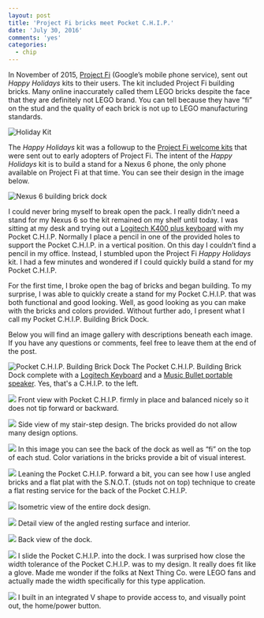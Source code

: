 ```yaml
---
layout: post
title: 'Project Fi bricks meet Pocket C.H.I.P.'
date: 'July 30, 2016'
comments: 'yes'
categories:
  - chip
---
```


In November of 2015, [Project Fi][1] (Google’s mobile phone service), sent out *Happy Holidays* kits to their users. The kit included Project Fi building bricks. Many online inaccurately called them LEGO bricks despite the face that they are definitely not LEGO brand. You can tell because they have “fi” on the stud and the quality of each brick is not up to LEGO manufacturing standards.

![][image-1]

The *Happy Holidays* kit was a followup to the [Project Fi welcome kits][2] that were sent out to early adopters of Project Fi. The intent of the *Happy Holidays* kit is to build a stand for a Nexus 6 phone, the only phone available on Project Fi at that time. You can see their design in the image below.

![][image-2]

I could never bring myself to break open the pack. I really didn’t need a stand for my Nexus 6 so the kit remained on my shelf until today. I was sitting at my desk and trying out a [Logitech K400 plus keyboard][3] with my Pocket C.H.I.P. Normally I place a pencil in one of the provided holes to support the Pocket C.H.I.P. in a vertical position. On this day I couldn’t find a pencil in my office. Instead, I stumbled upon the Project Fi *Happy Holidays* kit. I had a few minutes and wondered if I could quickly build a stand for my Pocket C.H.I.P. 

For the first time, I broke open the bag of bricks and began building. To my surprise, I was able to quickly create a stand for my Pocket C.H.I.P. that was both functional and good looking. Well, as good looking as you can make with the bricks and colors provided. Without further ado, I present what I call my Pocket C.H.I.P. Building Brick Dock.

Below you will find an image gallery with descriptions beneath each image. If you have any questions or comments, feel free to leave them at the end of the post.

![][image-3]
The Pocket C.H.I.P. Building Brick Dock complete with a [Logitech Keyboard][4] and a [Music Bullet portable speaker][5]. Yes, that's a C.H.I.P. to the left.

![][image-4]
Front view with Pocket C.H.I.P. firmly in place and balanced nicely so it does not tip forward or backward.

![][image-5]
Side view of my stair-step design. The bricks provided do not allow many design options.

![][image-6]
In this image you can see the back of the dock as well as “fi” on the top of each stud. Color variations in the bricks provide a bit of visual interest.

![][image-7]
Leaning the Pocket C.H.I.P. forward a bit, you can see how I use angled bricks and a flat plat with the S.N.O.T. (studs not on top) technique to create a flat resting service for the back of the Pocket C.H.I.P.

![][image-8]
Isometric view of the entire dock design.

![][image-9]
Detail view of the angled resting surface and interior.

![][image-10]
Back view of the dock.

![][image-11]
I slide the Pocket C.H.I.P. into the dock. I was surprised how close the width tolerance of the Pocket C.H.I.P. was to my design. It really does fit like a glove. Made me wonder if the folks at Next Thing Co. were LEGO fans and actually made the width specifically for this type application.

![][image-12]
I built in an integrated V shape to provide access to, and visually point out, the home/power button.

[1]:	http://fi.google.com
[2]:	http://www.stevencombs.com/android/2015/06/27/google-fi-welcome-pack.html
[3]:	http://amzn.to/2alx7Y5
[4]:	http://amzn.to/2alx7Y5
[5]:	http://amzn.to/2acE2Dv

[image-1]:	https://lh3.googleusercontent.com/LbXLSBhXj9TR6W_MEZIKELlZ8x44IvV5TyJpOaxu6ZJp8R3DhFnqgbs_FKfKOX1O_2GseyhFyUu1RM2msSjGwjTSdKsXtKPGuOfzl7u2zfpofe6zmVgfJqSvLSjTGDXwW5YCc10UpL2GPLK3Iv5pveeXTcXevE_TIxdmZ_g9aRlSd4_TIUNvIpNcTNU2Viakvb0TiB1tPVpSV1fekgooqz9MJ3b4HsWo6oQTs1sA5Vlqb5bQ73q5t5YPLfA1B5yoDuhL6VGdZItq5SlNl4cFDAw4r2HCXDsiWsRWRy8K8uLDuOkf0uldZB37WhUwm2HDSiwj9BOicCctinbQp_Bo6FlRe7ADK2mxXtPYLpcYFzhyLPmxXBRPRylNxoFjoa9KCT2VZhcdgOthzvt89iMv3YHGBbar70ItAxOGYzB4ikXGPb8xstYiYDdiabVNLrswwPy_-81KDtP2GnzYpQydNlkQ6gcyt_dlvuw7yS0o5KniCc_Q0JKbbu9pyc6Nq9axe22rPAMknn811xNNZxVydOAizgMkvnDvfXKSElcr5IeLA9ZWyx_TqMjbqnNBDjvQgfs0Zjno6G4BK8BBcs_tVZlhAdtN5i_3=w1759-h1333-no "Holiday Kit"
[image-2]:	https://lh3.googleusercontent.com/wRWIC6Xan2wr1v3Y6ypgcWqAiAmU4lBUClC-JwAqfJZ0Xz0BrfsZP7V4igEBZTH7viePuFhDEi38PecI0ztHG87-UP2dgVOi9flYrhq4MflA8mUP8iyYS7bpwWvXHDZG21mfse0g5fQ7wmLMYBhtbYUMu6LTiECyi0eFLEil4xHBUbayFzfxT8_76ZmNpNlASTqM1PtmdzJ_6xl9kjtQCR7mL3t_keJCZtAPileMSobIhFfBWuB19KYwxP0IH9hhP5cW9pNrqxQgbpmKjCqLuGicynfceE63IC72ogjvmQRbefFYYRcw0lPvoYUY-2EW_PSEOxYKOjiU0GFUzXP_kLQ6kdBQFZzUz4XDiyPhmWhBq-_89H0oqh3c8Omm2C32aXckVE9udlrIYCmAkwQogsipLbk6QuwfByUk0nlpAYSjLEABgZcodOYR0IP3Z_VSeNWFxjKg9awbj-j9BmaZWsM1zwWfPhfPVaB4MyPk0kA-CKSZ8CpP3Hh6PdIaO9cVkE3uFO_wKGCW8AufQOXIaTQMN_RCZm1PVIq1oKzWyV_x5Y3U4T_fxpMfTZu7PAZ_Fk9mihAdVX7WBeb6oitbqIMo_Txzg4Iz=s1333-no "Nexus 6 building brick dock"
[image-3]:	https://lh3.googleusercontent.com/CMW5KoRoC7oK5Sf1AxUcuoKnruMoJffJZblBm9x5k9rDoGnDNhNJvdcfjbrn_ZvCpNwmDnEScvqT5lGnIdffQYQl-bEU08POKiZruFNNNK5g0GHfb2dAt8yD6VyTBKbG7PRkCjZk3aabD765GLiMj1ndZVpfxAGJdh19xmdW56j6SwdmI4AUdUXiBRHfxbtVuWYZeXG8YPvBDY3jYgNmbXXTls6WpPoezNY49yfoQNMLr2lhJ81Jp7A6nRh0p10OWoJv9vVRFiRjYNNHtK_AQJkeGAsvQp4RyekXxt3j-ELvfnaHaMwdf9ai8T9uIgJzAZ65P3i6MkiPDTED01RI2gxjeQ76Jz_3Gj6EAYKorSaIidk-i03mtsMEGpw-kqM9SbK-9vo0MZglqs3AXLvRrfPt9MFuptjPEp25bTCnqPDSvZkN8uD-86vuDLTwTV2-U0DUVo49OSOTg8Lki8VVtcuFy16f4LOLgbSMh0mWw8-b-sRA3k2MUG4vXpSHKTSlqpg6uHc_ZDi4vCJq7XeZ4ViMsF3fwK1tilwmjonc8CS0iyVWYseaM0lTHlyJdfM-AEDU2kg6vl-RUgxB_4ecCjveKzj0nqdN=w1778-h1333-no "Pocket C.H.I.P. Building Brick Dock"
[image-4]:	https://lh3.googleusercontent.com/DD6GKCZQpbcZmIcr_rtQRcLDOXJ1FcpZ9Npk8WSN76wAKJ7u5xaZl3C_a-dyD7vYuYN0-Fcl9yW-02DGuu3BNvUsABGf0NCwrWdb735dBy82vnU26cHOntion-F8vlVg8c53pD1dxOgMJoF4usVaqrU1NHutyFNifOnBhixK7K789tcF1M_VCkgGrmit_Jb0kjOe5X7-0Y5cDk7sBxoMQk1zZT9G9GPcls8lDwMkgUz_bNec2nMqU4EhX8pFor0_lsDk2QmT1pD5nSd5Bf4e_TYK8qC4jcaeRAzoD5wXH6p5ODAMBanoV2-y24AcMiikQKalDH50TvcdqhJn7jve7QMjvjCX9VSc4vzLlpJQcFhgnQfC7J7zlOcKf4pHjDXSSwhflKQnhk0gz3jHuZH8iZ4F9T1RJmOt_5cAB_Cm2a76XVsUJhBM1DrEXjpcJohjp131Yb94hgDY7Ed1fJ0NstNkwa1bbcLLbWoKhYghut8ktwHJ0SZWqW-sX8OIyFy6t0FpYpy2fAyWwY9MFxhlocWY0hZwjaT1V8O6m_zjQaBjXYV99m2qLYB4jLEQdVVkfLot7CKhep7gjYE_AFJV66eW__wjZnAf=w1778-h1333-no
[image-5]:	https://lh3.googleusercontent.com/d-B61_9PwDgBeNB2omu9X-E6UuyqnCSsnXbw-RdPD4M8p7QKYMGIyTj233FwHXdI8FmE5L-0-2RHshgpcaLzBPMWnEiEok05aLhqu917XWYvpxiIuHrVl2o_gXCt9Qi26ZlSaSTuj1OzThCYGdbCgSaf_EAH_HcE6OLABzEmCgt3vG-d9Y4L_CvC_OS2C2gkC8RP_ui__typ-DORA5qjgJa-O0e_bMfT4T-ShK97VPnlGv0X9moRhH2ZBCrpoa6dzfiLPeFID0Ag5cpvViRw7tzOTpI-C3N0kaujMh-_ocwmQqdWPcl8G0huo23w7JOwaKKf3e4ex0vt2SzcogOY42z7fp_jGdRe6EWGksXbkwimGhi7sicWpCJ5u0Yd6V8JrWSi6Bdge1u1xOta0KF7QlD1ErNAbFbF4E29ZNmUe_ZAkwJEW8QUVWVR4ZfflQokmLI32xgaewkaNzZWbexQ8LSvNOq1ew_4UILAsdf_9Two_Zlc5FdAhIgkskZvcUDBDTBgV6iTC5rPKu-wNzzcgEpOpydFMNiKDLKcvX4tmIweYDHFtj5Md3Yx8qmHpCXJwIirMd_DHM3g7DQ6W3DnVEghKHHyM3CH=w1778-h1333-no
[image-6]:	https://lh3.googleusercontent.com/vbR4lPRk9f5t4herigLu2wENVG2EMHR7BJXu3UhcC2g4BW0DWw7oCHwBMAdp5DkRktb8EL8T00ztyoL08PBa_rivWlC0zB_G9CcUnw6Ab128K1QkboVOk5RKMwnzodeCoYFj5z00S7huraOVRQXVCHsvhjOE66pjBmRnTg-rZn3Hpsd10bOktbHgcG6LhlapvYsBBJywkhC8wkF26CBi_5ViUGquibT2VdsYccMbaTjrBloWMFQbFaTgMsH3KLUqSeP05Tzdtipgh9GLBBSbCkIKRVF1xuZi-B7hCMpkFeVkPfXTwTSzwNW6Z6EzCactkZIoH44F40BhfwwG-tkqFX4YUrDmJY45zbnhNed2xvwyRbNXvfKZeLWUePLkkI069jrRJuFifDQ1KnxKf6TJW5iJxdTyPvFIAdsmXklyRduuMy8HqzeHaWqgUZFtiNcJnfCbEFPL05vetgraSS5yEVc40po6y1vAenz6z72yh_dz5kwVaQ5mkBBtZtO36LvmQTclF3RqNqbwg5_3Nm1FcozdnUh2GG-B1XnTkru0q3mmTYjkTqjRrq-p5mf87OxRa_XHgqCOJc-3govycfNH_VKXy7fzRxBH=w1778-h1333-no
[image-7]:	https://lh3.googleusercontent.com/WEzPZrHGJ_NZh-qVZaHpgW0H1ra_I4bfCPY0mqZxvwv_mSaWyf3BbH3WrHqGCftCDQkl_h6IoG7UmeozqJWaNHFz0PGdS_v4wv-dz7rKSM95c5H1v_p0_mUq5Q_ubDccCMNcqcF1rMmmfRt7Ai8JdNIhAr6xWQFRjsLsDTHxnmFArauBOMk4ScJa_H10S6kaRBJXsTGcacm4BeOvCrDREkBkAjVokNKutRCZX0DqsqN3Zrgps7hswy9SeXcOksNfvVsW6V-qnEjIkXPoIuzgiTXYdx-MvnIGA7uNtuSJqyyC1_yS4Zc_khvFss4fY2hcGaI4vaquofz7jTsWskRL4YbC6CS0WuNFv-8LOwEo-16BH68uiJVjcF_8krOBsJIC5sY-sFHg7nZ5FoQivQGrXTvBqRCkM99XNSz5Q5-lox2ZJsurkLJ0VS7Yht_iCBu9sk04-NMZifCKoTKNP04x_xKcfpI7SvthUmlLJerHkI-kU_sPtdsLQc5jHkmgG6l_9jLAnR-lCZKu9qLD_S5tf7jfAPnFE8vYV5ooig05TCk5tw93kp8TUoXTmTXk3UWryr2TELj5qJ4ebEBfdr570KMxKjtIa4aF=w1778-h1333-no
[image-8]:	https://lh3.googleusercontent.com/L4OHQ2NpU5l76QIGW6vPsY82KF7SL-PnFjhH_ggLL70-_XRqZwfTyr-dvIib9MR0HXjXMYnmEPDJbSy2wCRwzrvfIxTFelOv_IiSfRqQ4sNmR9jQf-fxFQp77E6M9UTQnZ79Xa54KFcNnnyBsjD5cJrxqCqvJ2rEY60IKcmjzeB57gx-1AVaFGkwo9xPPgu7HoflkJKXvWozmGdcowvZDBqhTnPv0TcPyXNGipJgSWIQVNNR5WjCmu0tHza1A7s9aOG77t50Bwh_xyZYnPHmAanrG_9vi_9Xf7c6oe72xmNPmbP61tNz-ACV4gbx026IwaWN_LbW_ZV29R77ts124lz8Wn4rNJqXphTAUkK5C-0qp9zAqQsQgylTL_n_LoxLAw4lwLRYObC_jMbQy6Srgxuk7xW1DNJC1RK9UZvWaxQfjZgCGkCxlkrkY6JmdhQwUp6-q2rJcR_kx3tC9dpTlMd-YYT_VLWiCaF4XmMTcC-VqQHxMmayQ21UxEdQ8fNUGcyQjKVKZClizJRoUxQa4SJtFWQcowGOjP4zWzzBtl8BqA34zkB00V9UqFJVUZypxZfRD9BkZZ-DAdPb63mwFpVhCWXDS0mn=w1778-h1333-no
[image-9]:	https://lh3.googleusercontent.com/nCXTjMptOJIv-I_eRWPP1x0nmkJnOaFPOpSU6JyNkbGx-afkj9FvyPm1Gg2GaQF-9TGW2mMeeOFBM9iKqPYRruhQesvtreLlzLgkKkbHA2GS-p3zRtsA98Bd22IUJvmc7FmVqHPNNWuCoFS4hWsuHT8yO4OdTQEeZrfULzqZ1tu2glYvN9Hj1KwwjYnfHWyIDxYslibKOQK52cAnwm8x4spqtR26OAE9KU1UK8GjQpVuROdgpyVSQ0fqIZpyGtWh_AMnTXuKI9oZTMAxG0NRQFhtGIijyGFC1WobD8JRt_BIEk3sJSfkPAJ9h59Xh4CfthC4iDd91RRS2HEZwRXzgMLDHpk58KBHS4tM-vsgZSPWu2tBlJasQL6tsylX4hn7bI1r8sGdK5a0hGV0v3S-TUHsIVnS9lwm82u1cDkwaMg3QjZ7eTbiHP_LUt8yfaPcymAtXULsS3kLQ5MmGTGsk_qbsFjtLMVAt0PnHdJzDGFM2LLP7vNUGaQ0lIIOmoWxoOf_ZjI2S4uMKkXGwgEjvq15KBcW18myBINJ_a2iN0Cfa2_pJotitZit1hO90zHXUwJ8Zq6jX_RgpQh4zrTnq0wstrKIMDv1=w1778-h1333-no
[image-10]:	https://lh3.googleusercontent.com/_5-e5EMEhMC6LvB9inRaVZwX52nlKILJigUGm5Or9rrdG-4EiZaNsri2siWCNRMaJ_dLQpfu2qtYZavBGQo3J_AKhnD23TnOvrJMVjGPlud2H6hGx6q9Lnd965VhNR2BfKdtucUK9mKpCf14OJ3lIkP6nCcmCWdn3wMQ3twxdK_OtxGx9FG89xIBbGe-N2TQHKrAhO20WhtEeR8bZw_xjzoIi9nyOAgucpeHnG8XzZqaP4HxHlaD6ohvMpgPTcBN9S-rVahpF_lBWpFf4yeV_S1IpgTi7yU4Olu-Fcne9ccWVGAwIOsygXkqbmK9d14wH3H5iDPGFMi_HHqSpSglEj_G64kO9osWk1vvlXlcZowQ7cYWna7p1DMT-x1eOwAjZxVJic5xzUUQYvcjyneRYzGzy3gEpDknetSEKAO__ztG98pQMhcqJ-6fEzAk5juHxXoUghQDHYjqVMiM2uDc_Zr9njcfkQfnWB3jkqSQb5Q_14Kzx44JcwesVXUYkAB1pEi6IP-o-vK7TQnNBnzYtV2mEbkemcH_6VcptCty1SuOgHrKNLcUDpkzU3NfzFKq_BGc0aGGaKRiLPdsg1VgIU9HfUN5d4LC=w1778-h1333-no
[image-11]:	https://lh3.googleusercontent.com/9o272wRpEpxy34IXc8kJHZVMa-bhGMO68hzCd_zir5CsH5FGv0VHWZoR39oOHBz-24I_7rzHlks4zcETrxGJSt9sl_B8SJYB_A3D2XNwCtSrZwf67XmlBaBtJ9SBKi6GUOJtMe2mXUvdOeU24tFETcJh0r6fwG5t1sPiEWtbZpRbBaWhVAcqhhGGHD0H3T8SiV0sGlq_SvJZgSY0lAUSq3DOITtaiZgqQIabWthjzGytrc64Y_pqUIkflSh4MtHCZQCogyRKXYrRDxoW0ZXkdGsYzvN6S0NvX0ijv_YnDEBhHBSOtErajFD62U3YW1CV-aLd9iTHAId_9iDYpdu9VnghCQOX_XyQmJOPXI54We7BQW7-DBsMrzkQ2DKQFZz5Xu8iy1D_ZXaiD6utd2SIGuh_cQx8QVdaenkW5HWagjQ639RXoCJZ2t8x-g_ChAOL948N4R146aUZeMkpnk2W4eBeuYleQlCFMRnJz6OPwElEekuInwhXycQmSXRp_TgyJveJOsu8YHnftm7KjA29h25xAOsU8QqwZME0KC0vLxoaSrgBpzq57Fw8PQg5AldHcesE4wQZ07zH-b1iPvcz_kC1srM88qxd=w1778-h1333-no
[image-12]: https://lh3.googleusercontent.com/zuTtZrya11s_cPHMqC06oWlTFh7zs-twaa0RE60jMiS-cZhvHP-OW2YJErdM4XWdEP2hHApDy4QMwf9ljHh0Aqq6iHBc5iQwKpN9c6uAbexQfi2go0igRdYIQmwz1vob19g67GXPoggM7RFRLJpOu7tDfToK-p3OBV5NOysVkedJqZJXvvopvxi0YUCXxNCBDXX98fEyLpme4lj6yPZx7yfwQTJM4jSvSBi4l1A2Ibev7llZ5zI_wn90YOMg4RjeK97GaCipsv_OzzJjLBuaO6Q8yi1Zw1_chEYCBI8U9a3xCAZTMYhbfIl_p87NWuudd53_23EdLkZHbcYVeTyV6APitTC9Gpu5RWhJHJRbTguUKaYTJnQecN1_8uMvYClKoyUU4n_YvAxQKF2YP7FR6y-XcROnnyCMdMuzsMthUEUv8qQnmauYsLnp08V0aj_frXL_uRSDqoETAwjYbuRfRzNGXG5aOHqRCO0770Yv7e207-xvd5Vc7Y8cSrIA4jJewaPSQ-fW_yZuNm8R1DdO1AngJcyZYQe6oeS-8K_CIqEz1i87MatLoaDhWkHcx4ecOCRB-eZGNlU72O0D1Y7OWSbLCDyN9lwu=w1778-h1333-no
